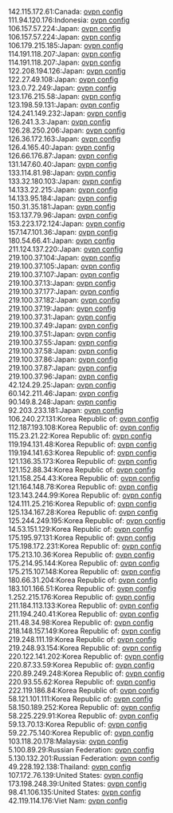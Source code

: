 142.115.172.61:Canada: [ovpn config](vpn/142_115_172_61.ovpn)  
111.94.120.176:Indonesia: [ovpn config](vpn/111_94_120_176.ovpn)  
106.157.57.224:Japan: [ovpn config](vpn/106_157_57_224.ovpn)  
106.157.57.224:Japan: [ovpn config](vpn/106_157_57_224.ovpn)  
106.179.215.185:Japan: [ovpn config](vpn/106_179_215_185.ovpn)  
114.191.118.207:Japan: [ovpn config](vpn/114_191_118_207.ovpn)  
114.191.118.207:Japan: [ovpn config](vpn/114_191_118_207.ovpn)  
122.208.194.126:Japan: [ovpn config](vpn/122_208_194_126.ovpn)  
122.27.49.108:Japan: [ovpn config](vpn/122_27_49_108.ovpn)  
123.0.72.249:Japan: [ovpn config](vpn/123_0_72_249.ovpn)  
123.176.215.58:Japan: [ovpn config](vpn/123_176_215_58.ovpn)  
123.198.59.131:Japan: [ovpn config](vpn/123_198_59_131.ovpn)  
124.241.149.232:Japan: [ovpn config](vpn/124_241_149_232.ovpn)  
126.241.3.3:Japan: [ovpn config](vpn/126_241_3_3.ovpn)  
126.28.250.206:Japan: [ovpn config](vpn/126_28_250_206.ovpn)  
126.36.172.163:Japan: [ovpn config](vpn/126_36_172_163.ovpn)  
126.4.165.40:Japan: [ovpn config](vpn/126_4_165_40.ovpn)  
126.66.176.87:Japan: [ovpn config](vpn/126_66_176_87.ovpn)  
131.147.60.40:Japan: [ovpn config](vpn/131_147_60_40.ovpn)  
133.114.81.98:Japan: [ovpn config](vpn/133_114_81_98.ovpn)  
133.32.180.103:Japan: [ovpn config](vpn/133_32_180_103.ovpn)  
14.133.22.215:Japan: [ovpn config](vpn/14_133_22_215.ovpn)  
14.133.95.184:Japan: [ovpn config](vpn/14_133_95_184.ovpn)  
150.31.35.181:Japan: [ovpn config](vpn/150_31_35_181.ovpn)  
153.137.79.96:Japan: [ovpn config](vpn/153_137_79_96.ovpn)  
153.223.172.124:Japan: [ovpn config](vpn/153_223_172_124.ovpn)  
157.147.101.36:Japan: [ovpn config](vpn/157_147_101_36.ovpn)  
180.54.66.41:Japan: [ovpn config](vpn/180_54_66_41.ovpn)  
211.124.137.220:Japan: [ovpn config](vpn/211_124_137_220.ovpn)  
219.100.37.104:Japan: [ovpn config](vpn/219_100_37_104.ovpn)  
219.100.37.105:Japan: [ovpn config](vpn/219_100_37_105.ovpn)  
219.100.37.107:Japan: [ovpn config](vpn/219_100_37_107.ovpn)  
219.100.37.13:Japan: [ovpn config](vpn/219_100_37_13.ovpn)  
219.100.37.177:Japan: [ovpn config](vpn/219_100_37_177.ovpn)  
219.100.37.182:Japan: [ovpn config](vpn/219_100_37_182.ovpn)  
219.100.37.19:Japan: [ovpn config](vpn/219_100_37_19.ovpn)  
219.100.37.31:Japan: [ovpn config](vpn/219_100_37_31.ovpn)  
219.100.37.49:Japan: [ovpn config](vpn/219_100_37_49.ovpn)  
219.100.37.51:Japan: [ovpn config](vpn/219_100_37_51.ovpn)  
219.100.37.55:Japan: [ovpn config](vpn/219_100_37_55.ovpn)  
219.100.37.58:Japan: [ovpn config](vpn/219_100_37_58.ovpn)  
219.100.37.86:Japan: [ovpn config](vpn/219_100_37_86.ovpn)  
219.100.37.87:Japan: [ovpn config](vpn/219_100_37_87.ovpn)  
219.100.37.96:Japan: [ovpn config](vpn/219_100_37_96.ovpn)  
42.124.29.25:Japan: [ovpn config](vpn/42_124_29_25.ovpn)  
60.142.211.46:Japan: [ovpn config](vpn/60_142_211_46.ovpn)  
90.149.8.248:Japan: [ovpn config](vpn/90_149_8_248.ovpn)  
92.203.233.181:Japan: [ovpn config](vpn/92_203_233_181.ovpn)  
106.240.27.131:Korea Republic of: [ovpn config](vpn/106_240_27_131.ovpn)  
112.187.193.108:Korea Republic of: [ovpn config](vpn/112_187_193_108.ovpn)  
115.23.21.22:Korea Republic of: [ovpn config](vpn/115_23_21_22.ovpn)  
119.194.131.48:Korea Republic of: [ovpn config](vpn/119_194_131_48.ovpn)  
119.194.141.63:Korea Republic of: [ovpn config](vpn/119_194_141_63.ovpn)  
121.136.35.173:Korea Republic of: [ovpn config](vpn/121_136_35_173.ovpn)  
121.152.88.34:Korea Republic of: [ovpn config](vpn/121_152_88_34.ovpn)  
121.158.254.43:Korea Republic of: [ovpn config](vpn/121_158_254_43.ovpn)  
121.164.148.78:Korea Republic of: [ovpn config](vpn/121_164_148_78.ovpn)  
123.143.244.99:Korea Republic of: [ovpn config](vpn/123_143_244_99.ovpn)  
124.111.25.216:Korea Republic of: [ovpn config](vpn/124_111_25_216.ovpn)  
125.134.167.28:Korea Republic of: [ovpn config](vpn/125_134_167_28.ovpn)  
125.244.249.195:Korea Republic of: [ovpn config](vpn/125_244_249_195.ovpn)  
14.53.151.129:Korea Republic of: [ovpn config](vpn/14_53_151_129.ovpn)  
175.195.97.131:Korea Republic of: [ovpn config](vpn/175_195_97_131.ovpn)  
175.198.172.231:Korea Republic of: [ovpn config](vpn/175_198_172_231.ovpn)  
175.213.10.36:Korea Republic of: [ovpn config](vpn/175_213_10_36.ovpn)  
175.214.95.144:Korea Republic of: [ovpn config](vpn/175_214_95_144.ovpn)  
175.215.107.148:Korea Republic of: [ovpn config](vpn/175_215_107_148.ovpn)  
180.66.31.204:Korea Republic of: [ovpn config](vpn/180_66_31_204.ovpn)  
183.101.166.51:Korea Republic of: [ovpn config](vpn/183_101_166_51.ovpn)  
1.252.215.176:Korea Republic of: [ovpn config](vpn/1_252_215_176.ovpn)  
211.184.113.133:Korea Republic of: [ovpn config](vpn/211_184_113_133.ovpn)  
211.194.240.41:Korea Republic of: [ovpn config](vpn/211_194_240_41.ovpn)  
211.48.34.98:Korea Republic of: [ovpn config](vpn/211_48_34_98.ovpn)  
218.148.157.149:Korea Republic of: [ovpn config](vpn/218_148_157_149.ovpn)  
219.248.111.19:Korea Republic of: [ovpn config](vpn/219_248_111_19.ovpn)  
219.248.93.154:Korea Republic of: [ovpn config](vpn/219_248_93_154.ovpn)  
220.122.141.202:Korea Republic of: [ovpn config](vpn/220_122_141_202.ovpn)  
220.87.33.59:Korea Republic of: [ovpn config](vpn/220_87_33_59.ovpn)  
220.89.249.248:Korea Republic of: [ovpn config](vpn/220_89_249_248.ovpn)  
220.93.55.62:Korea Republic of: [ovpn config](vpn/220_93_55_62.ovpn)  
222.119.186.84:Korea Republic of: [ovpn config](vpn/222_119_186_84.ovpn)  
58.121.101.111:Korea Republic of: [ovpn config](vpn/58_121_101_111.ovpn)  
58.150.189.252:Korea Republic of: [ovpn config](vpn/58_150_189_252.ovpn)  
58.225.229.91:Korea Republic of: [ovpn config](vpn/58_225_229_91.ovpn)  
59.13.70.13:Korea Republic of: [ovpn config](vpn/59_13_70_13.ovpn)  
59.22.75.140:Korea Republic of: [ovpn config](vpn/59_22_75_140.ovpn)  
103.118.20.178:Malaysia: [ovpn config](vpn/103_118_20_178.ovpn)  
5.100.89.29:Russian Federation: [ovpn config](vpn/5_100_89_29.ovpn)  
5.130.132.201:Russian Federation: [ovpn config](vpn/5_130_132_201.ovpn)  
49.228.192.138:Thailand: [ovpn config](vpn/49_228_192_138.ovpn)  
107.172.76.139:United States: [ovpn config](vpn/107_172_76_139.ovpn)  
173.198.248.39:United States: [ovpn config](vpn/173_198_248_39.ovpn)  
98.41.106.135:United States: [ovpn config](vpn/98_41_106_135.ovpn)  
42.119.114.176:Viet Nam: [ovpn config](vpn/42_119_114_176.ovpn)  
